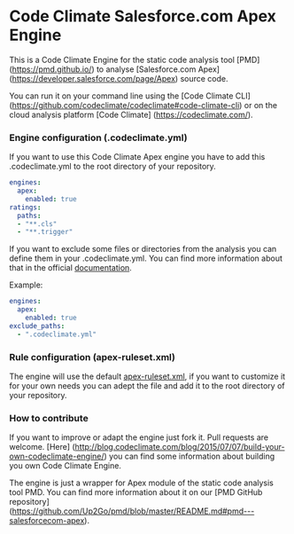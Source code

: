# Code Climate Salesforce.com Apex Engine
This is a Code Climate Engine for the static code analysis tool [PMD] (https://pmd.github.io/) to analyse [Salesforce.com Apex] (https://developer.salesforce.com/page/Apex) source code.

You can run it on your command line using the [Code Climate CLI] (https://github.com/codeclimate/codeclimate#code-climate-cli) or on the cloud analysis platform [Code Climate] (https://codeclimate.com/).



### Engine configuration (.codeclimate.yml)
If you want to use this Code Climate Apex engine you have to add this .codeclimate.yml to the root directory of your repository.

```yaml
engines:
  apex:
    enabled: true
ratings:
  paths:
  - "**.cls"
  - "**.trigger"
```

If you want to exclude some files or directories from the analysis you can define them in your .codeclimate.yml.
You can find more information about that in the official [documentation](https://docs.codeclimate.com/docs/excluding-files-and-folders).

Example:

```yaml
engines:
  apex:
    enabled: true
exclude_paths:
  - ".codeclimate.yml"
```



### Rule configuration (apex-ruleset.xml)
The engine will use the default [apex-ruleset.xml](https://github.com/Up2Go/codeclimate-apex/blob/master/apex-ruleset.xml), if you want to customize it for your own needs you can adept the file and add it to the root directory of your repository. 



### How to contribute
If you want to improve or adapt the engine just fork it. Pull requests are welcome.
[Here] (http://blog.codeclimate.com/blog/2015/07/07/build-your-own-codeclimate-engine/) you can find some information about building you own Code Climate Engine.

The engine is just a wrapper for Apex module of the static code analysis tool PMD. You can find more information about it on our [PMD GitHub repository] (https://github.com/Up2Go/pmd/blob/master/README.md#pmd---salesforcecom-apex).
